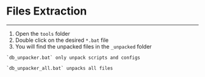 # Files Extraction

___

1. Open the `tools` folder
2. Double click on the desired `*.bat` file
3. You will find the unpacked files in the `_unpacked` folder

```admonish info
`db_unpacker.bat` only unpack scripts and configs

`db_unpacker_all.bat` unpacks all files
```
